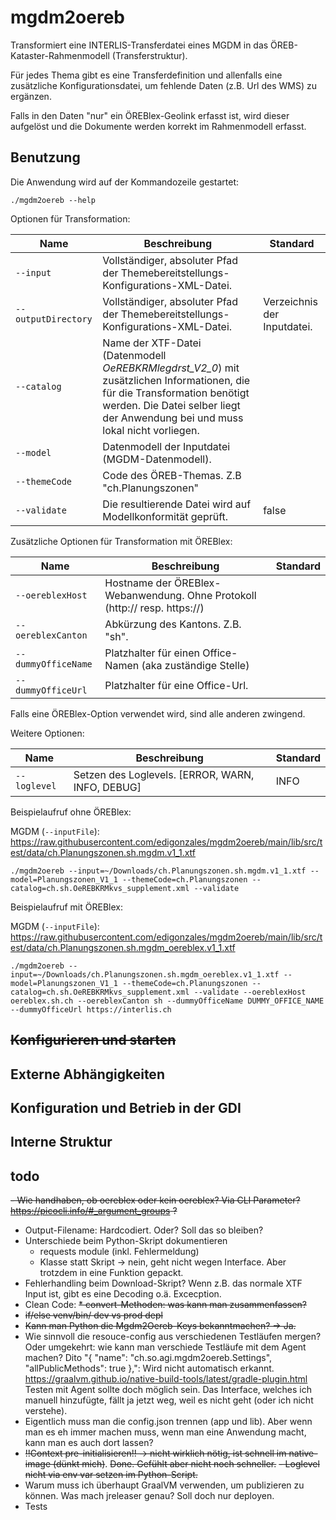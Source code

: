 # mgdm2oereb

Transformiert eine INTERLIS-Transferdatei eines MGDM in das ÖREB-Kataster-Rahmenmodell (Transferstruktur).

Für jedes Thema gibt es eine Transferdefinition und allenfalls eine zusätzliche Konfigurationsdatei, um fehlende Daten (z.B. Url des WMS) zu ergänzen.

Falls in den Daten "nur" ein ÖREBlex-Geolink erfasst ist, wird dieser aufgelöst und die Dokumente werden korrekt im Rahmenmodell erfasst.

## Benutzung

Die Anwendung wird auf der Kommandozeile gestartet:

```
./mgdm2oereb --help
```

Optionen für Transformation:

| Name | Beschreibung | Standard |
|-----|-----|-----|
| `--input` | Vollständiger, absoluter Pfad der Themebereitstellungs-Konfigurations-XML-Datei. | |
| `--outputDirectory` | Vollständiger, absoluter Pfad der Themebereitstellungs-Konfigurations-XML-Datei. | Verzeichnis der Inputdatei. |
| `--catalog` | Name der XTF-Datei (Datenmodell _OeREBKRMlegdrst_V2_0_) mit zusätzlichen Informationen, die für die Transformation benötigt werden. Die Datei selber liegt der Anwendung bei und muss lokal nicht vorliegen. | |
| `--model` | Datenmodell der Inputdatei (MGDM-Datenmodell). | |
| `--themeCode` | Code des ÖREB-Themas. Z.B "ch.Planungszonen" | |
| `--validate` | Die resultierende Datei wird auf Modellkonformität geprüft. | false |

Zusätzliche Optionen für Transformation mit ÖREBlex:

| Name | Beschreibung | Standard |
|-----|-----|-----|
| `--oereblexHost` | Hostname der ÖREBlex-Webanwendung. Ohne Protokoll (http:// resp. https://) | |
| `--oereblexCanton` | Abkürzung des Kantons. Z.B. "sh". | |
| `--dummyOfficeName` | Platzhalter für einen Office-Namen (aka zuständige Stelle) | |
| `--dummyOfficeUrl` | Platzhalter für eine Office-Url. | |

Falls eine ÖREBlex-Option verwendet wird, sind alle anderen zwingend.

Weitere Optionen:

| Name | Beschreibung | Standard |
|-----|-----|-----|
| `--loglevel` | Setzen des Loglevels. [ERROR, WARN, INFO, DEBUG] | INFO |

Beispielaufruf ohne ÖREBlex:

MGDM (`--inputFile`): https://raw.githubusercontent.com/edigonzales/mgdm2oereb/main/lib/src/test/data/ch.Planungszonen.sh.mgdm.v1_1.xtf

```
./mgdm2oereb --input=~/Downloads/ch.Planungszonen.sh.mgdm.v1_1.xtf --model=Planungszonen_V1_1 --themeCode=ch.Planungszonen --catalog=ch.sh.OeREBKRMkvs_supplement.xml --validate
```

Beispielaufruf mit ÖREBlex:

MGDM (`--inputFile`): https://raw.githubusercontent.com/edigonzales/mgdm2oereb/main/lib/src/test/data/ch.Planungszonen.sh.mgdm_oereblex.v1_1.xtf

```
./mgdm2oereb --input=~/Downloads/ch.Planungszonen.sh.mgdm_oereblex.v1_1.xtf --model=Planungszonen_V1_1 --themeCode=ch.Planungszonen --catalog=ch.sh.OeREBKRMkvs_supplement.xml --validate --oereblexHost oereblex.sh.ch --oereblexCanton sh --dummyOfficeName DUMMY_OFFICE_NAME --dummyOfficeUrl https://interlis.ch
```

## ~~Konfigurieren und starten~~

## Externe Abhängigkeiten

## Konfiguration und Betrieb in der GDI

## Interne Struktur

## todo
~~- Wie handhaben, ob oereblex oder kein oereblex? Via CLI Parameter? https://picocli.info/#_argument_groups ?~~
- Output-Filename: Hardcodiert. Oder? Soll das so bleiben?
- Unterschiede beim Python-Skript dokumentieren
   * requests module (inkl. Fehlermeldung)
   * Klasse statt Skript -> nein, geht nicht wegen Interface. Aber trotzdem in eine Funktion gepackt.
- Fehlerhandling beim Download-Skript? Wenn z.B. das normale XTF Input ist, gibt es eine Decoding o.ä. Excecption.
- Clean Code:
  ~~* convert-Methoden: was kann man zusammenfassen?~~
- ~~if/else venv/bin/ dev vs prod depl~~
- ~~Kann man Python die Mgdm2Oereb-Keys bekanntmachen? -> Ja.~~
- Wie sinnvoll die resouce-config aus verschiedenen Testläufen mergen? Oder umgekehrt: wie kann man verschiede Testläufe mit dem Agent machen? Dito "{ "name": "ch.so.agi.mgdm2oereb.Settings", "allPublicMethods": true },": Wird nicht automatisch erkannt. https://graalvm.github.io/native-build-tools/latest/gradle-plugin.html Testen mit Agent sollte doch möglich sein. Das Interface, welches ich manuell hinzufügte, fällt ja jetzt weg, weil es nicht geht (oder ich nicht verstehe).
- Eigentlich muss man die config.json trennen (app und lib). Aber wenn man es eh immer machen muss, wenn man eine Anwendung macht, kann man es auch dort lassen? 
- ~~!!Context pre-initialisieren!! -> nicht wirklich nötig, ist schnell im native-image (dünkt mich)~~. ~~Done. Gefühlt aber nicht noch schneller.~~
~~- Loglevel nicht via env var setzen im Python-Script.~~
- Warum muss ich überhaupt GraalVM verwenden, um publizieren zu können. Was mach jreleaser genau? Soll doch nur deployen.
- Tests

